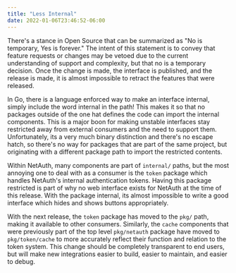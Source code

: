 ```yaml
---
title: "Less Internal"
date: 2022-01-06T23:46:52-06:00
---
```


There's a stance in Open Source that can be summarized as "No is
temporary, Yes is forever."  The intent of this statement is to convey
that feature requests or changes may be vetoed due to the current
understanding of support and complexity, but that no is a temporary
decision.  Once the change is made, the interface is published, and
the release is made, it is almost impossible to retract the features
that were released.

In Go, there is a language enforced way to make an interface internal,
simply include the word internal in the path!  This makes it so that
no packages outside of the one hat defines the code can import the
internal components.  This is a major boon for making unstable
interfaces stay restricted away from external consumers and the need
to support them.  Unfortunately, its a very much binary distinction
and there's no escape hatch, so there's no way for packages that are
part of the same project, but originating with a different package
path to import the restricted contents.

Within NetAuth, many components are part of `internal/` paths, but the
most annoying one to deal with as a consumer is the `token` package
which handles NetAuth's internal authentication tokens.  Having this
package restricted is part of why no web interface exists for NetAuth
at the time of this release.  With the package internal, its almost
impossible to write a good interface which hides and shows buttons
appropriately.

With the next release, the `token` package has moved to the `pkg/`
path, making it available to other consumers.  Similarly, the `cache`
components that were previously part of the top level `pkg/netauth`
package have moved to `pkg/token/cache` to more accurately reflect
their function and relation to the token system.  This change should
be completely transparent to end users, but will make new integrations
easier to build, easier to maintain, and easier to debug.

